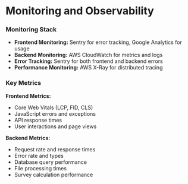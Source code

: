 # Monitoring and Observability

### Monitoring Stack
- **Frontend Monitoring:** Sentry for error tracking, Google Analytics for usage
- **Backend Monitoring:** AWS CloudWatch for metrics and logs
- **Error Tracking:** Sentry for both frontend and backend errors
- **Performance Monitoring:** AWS X-Ray for distributed tracing

### Key Metrics
**Frontend Metrics:**
- Core Web Vitals (LCP, FID, CLS)
- JavaScript errors and exceptions
- API response times
- User interactions and page views

**Backend Metrics:**
- Request rate and response times
- Error rate and types
- Database query performance
- File processing times
- Survey calculation performance
